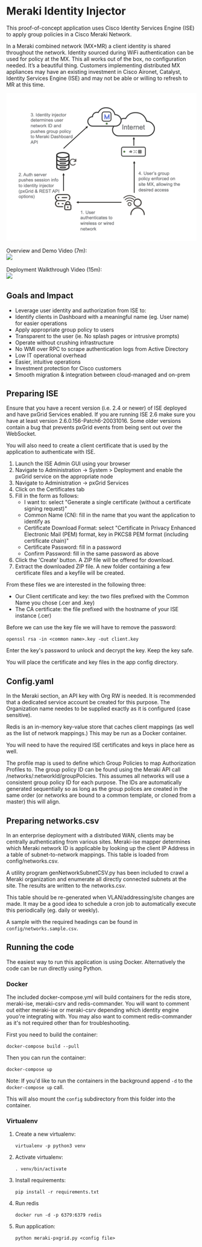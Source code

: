 # Meraki Identity Injector

This proof-of-concept application uses Cisco Identity Services Engine (ISE) to apply group policies in 
a Cisco Meraki Network.

In a Meraki combined network (MX+MR) a client identity is shared throughout the network. Identity sourced during WiFi
authentication can be used for policy at the MX. This all works out of the box, no configuration needed. It’s a 
beautiful thing. Customers implementing distributed MX appliances may have an existing investment in Cisco Aironet,
Catalyst, Identity Services Engine (ISE) and may not be able or willing to refresh to MR at this time.

![Identity Injector process](meraki-ise-process.png)

Overview and Demo Video (7m):  
[<img src="https://img.youtube.com/vi/nKbivPqtt5E/maxresdefault.jpg" width="50%">](https://youtu.be/nKbivPqtt5E)

Deployment Walkthrough Video (15m):  
[<img src="https://img.youtube.com/vi/nqRjWcDucE8/maxresdefault.jpg" width="50%">](https://youtu.be/nqRjWcDucE8)

## Goals and Impact
* Leverage user identity and authorization from ISE to:
* Identify clients in Dashboard with a meaningful name (eg. User name) for easier operations
* Apply appropriate group policy to users
* Transparent to the user (ie. No splash pages or intrusive prompts)
* Operate without crushing infrastructure
* No WMI over RPC to scrape authentication logs from Active Directory
* Low IT operational overhead
* Easier, intuitive operations
* Investment protection for Cisco customers
* Smooth migration & integration between cloud-managed and on-prem

## Preparing ISE

Ensure that you have a recent version (i.e. 2.4 or newer) of ISE deployed and have pxGrid Services enabled.
If you are running ISE 2.6 make sure you have at least version 2.6.0.156-Patch6-20031016. Some older versions contain
a bug that prevents pxGrid events from being sent out over the WebSocket.

You will also need to create a client certificate that is used by the application to authenticate with ISE.

1. Launch the ISE Admin GUI using your browser
2. Navigate to Administration -> System > Deployment and enable the pxGrid service on the appropriate node
3. Navigate to Administration -> pxGrid Services
4. Click on the Certificates tab
5. Fill in the form as follows:
   - I want to:                   select "Generate a single certificate (without a certificate signing request)"
   - Common Name (CN):            fill in the name that you want the application to identify as
   - Certificate Download Format: select "Certificate in Privacy Enhanced Electronic Mail (PEM) format, key in PKCS8 PEM format (including certificate chain)"
   - Certificate Password:        fill in a password
   - Confirm Password:            fill in the same password as above
6. Click the 'Create' button. A ZIP file will be offered for download.
7. Extract the downloaded ZIP file. A new folder containing a few certificate files and a keyfile will be created.

From these files we are interested in the following three:
 - Our Client certificate and key: the two files prefixed with the Common Name you chose (.cer and .key)
 - The CA certificate: the file prefixed with the hostname of your ISE instance (.cer)

Before we can use the key file we will have to remove the password:
```
openssl rsa -in <common name>.key -out client.key
```
Enter the key's password to unlock and decrypt the key. Keep the key safe.

You will place the certificate and key files in the app config directory. 

## Config.yaml
In the Meraki section, an API key with Org RW is needed. It is recommended that a dedicated service account be created
for this purpose. The Organization name needes to be supplied exactly as it is configured (case sensitive).

Redis is an in-memory key-value store that caches client mappings (as well as the list of network mappings.) This may
be run as a Docker container.  

You will need to have the required ISE certificates and keys in place here as well.

The profile map is used to define which Group Policies to map Authorization Profiles to. The group policy ID can be
found using the Meraki API call /networks/:networkId/groupPolicies. This assumes all networks will use a consistent
group policy ID for each purpose. The IDs are automatically generated sequentially so as long as the group polices are
created in the same order (or networks are bound to a common template, or cloned from a master) this will align.

## Preparing networks.csv
In an enterprise deployment with a distributed WAN, clients may be centrally authenticating from various sites.
Meraki-ise mapper determines which Meraki network ID is applicable by looking up the client IP Address in a table of
subnet-to-network mappings. This table is loaded from config/networks.csv.

A utility program genNetworkSubnetCSV.py has been included to crawl a Meraki organization and enumerate all directly
connected subnets at the site. The results are written to the networks.csv.

This table should be re-generated when VLAN/addressing/site changes are made. It may be a good idea to schedule a cron
job to automatically execute this periodically (eg. daily or weekly). 

A sample with the required headings can be found in
`config/networks.sample.csv`.

## Running the code

The easiest way to run this application is using Docker. Alternatively the code can be run directly using Python.

### Docker

The included docker-compose.yml will build containers for the redis store, meraki-ise, meraki-csrv and redis-commander.
You will want to comment out either meraki-ise or meraki-csrv depending which identity engine youo're integrating with.
You may also want to comment redis-commander as it's not required other than for troubleshooting.

First you need to build the container: 
```
docker-compose build --pull
```

Then you can run the container:

```
docker-compose up
```

Note: If you'd like to run the containers in the background append `-d` to the `docker-compose up` call.

This will also mount the `config` subdirectory from this folder into the container.

### Virtualenv

1. Create a new virtualenv:
   ```
   virtualenv -p python3 venv
   ```
2. Activate virtualenv:
    ```
   . venv/bin/activate
    ```
4. Install requirements:
   ```
   pip install -r requirements.txt
   ```
4. Run redis
   ```
   docker run -d -p 6379:6379 redis
   ```
5. Run application:
   ```
   python meraki-pxgrid.py <config file>
   ```
